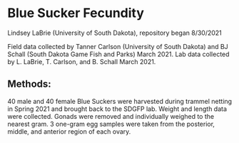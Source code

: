 # Blue Sucker Fecundity 
Lindsey LaBrie (University of South Dakota), repository began 8/30/2021

Field data collected by Tanner Carlson (University of South Dakota) and BJ Schall (South Dakota Game Fish and Parks) March 2021. Lab data collected by L. LaBrie, T. Carlson, and B. Schall March 2021.

## Methods: 
40 male and 40 female Blue Suckers were harvested during trammel netting in Spring 2021 and brought back to the SDGFP lab. Weight and length data were collected. Gonads were removed and individually weighed to the nearest gram. 3 one-gram egg samples were taken from the posterior, middle, and anterior region of each ovary.
